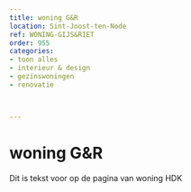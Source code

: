 ```yaml
---
title: woning G&R
location: Sint-Joost-ten-Node
ref: WONING-GIJS&RIET
order: 955
categories:
- toon alles
- interieur & design
- gezinswoningen
- renovatie



---
```

# woning G&R

Dit is tekst voor op de pagina van woning HDK